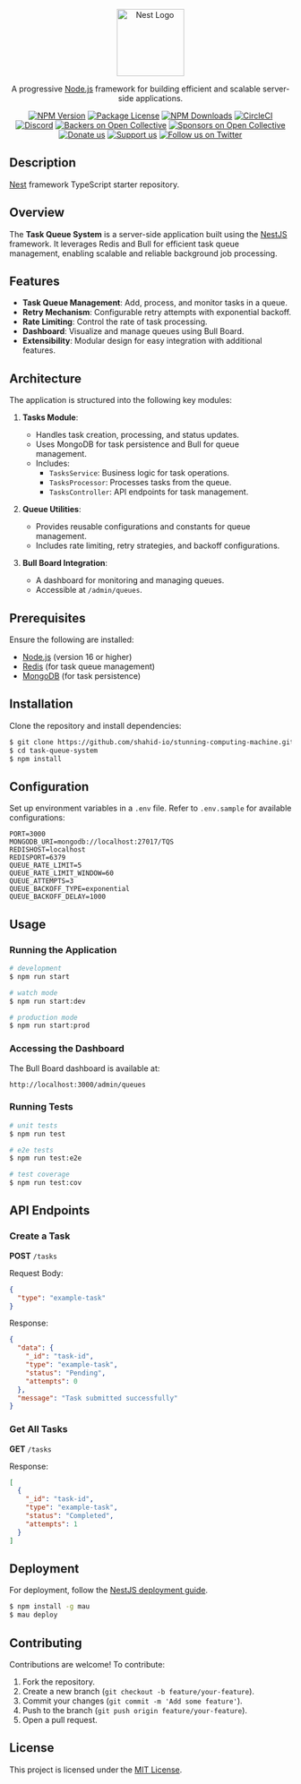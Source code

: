 <p align="center">
  <a href="http://nestjs.com/" target="blank"><img src="https://nestjs.com/img/logo-small.svg" width="120" alt="Nest Logo" /></a>
</p>

[circleci-image]: https://img.shields.io/circleci/build/github/nestjs/nest/master?token=abc123def456
[circleci-url]: https://circleci.com/gh/nestjs/nest

<p align="center">A progressive <a href="http://nodejs.org" target="_blank">Node.js</a> framework for building efficient and scalable server-side applications.</p>
<p align="center">
<a href="https://www.npmjs.com/~nestjscore" target="_blank"><img src="https://img.shields.io/npm/v/@nestjs/core.svg" alt="NPM Version" /></a>
<a href="https://www.npmjs.com/~nestjscore" target="_blank"><img src="https://img.shields.io/npm/l/@nestjs/core.svg" alt="Package License" /></a>
<a href="https://www.npmjs.com/~nestjscore" target="_blank"><img src="https://img.shields.io/npm/dm/@nestjs/common.svg" alt="NPM Downloads" /></a>
<a href="https://circleci.com/gh/nestjs/nest" target="_blank"><img src="https://img.shields.io/circleci/build/github/nestjs/nest/master" alt="CircleCI" /></a>
<a href="https://discord.gg/G7Qnnhy" target="_blank"><img src="https://img.shields.io/badge/discord-online-brightgreen.svg" alt="Discord"/></a>
<a href="https://opencollective.com/nest#backer" target="_blank"><img src="https://opencollective.com/nest/backers/badge.svg" alt="Backers on Open Collective" /></a>
<a href="https://opencollective.com/nest#sponsor" target="_blank"><img src="https://opencollective.com/nest/sponsors/badge.svg" alt="Sponsors on Open Collective" /></a>
<a href="https://paypal.me/kamilmysliwiec" target="_blank"><img src="https://img.shields.io/badge/Donate-PayPal-ff3f59.svg" alt="Donate us"/></a>
<a href="https://opencollective.com/nest#sponsor"  target="_blank"><img src="https://img.shields.io/badge/Support%20us-Open%20Collective-41B883.svg" alt="Support us"></a>
<a href="https://twitter.com/nestframework" target="_blank"><img src="https://img.shields.io/twitter/follow/nestframework.svg?style=social&label=Follow" alt="Follow us on Twitter"></a>
</p>

## Description

[Nest](https://github.com/nestjs/nest) framework TypeScript starter repository.

## Overview

The **Task Queue System** is a server-side application built using the [NestJS](https://nestjs.com) framework. It leverages Redis and Bull for efficient task queue management, enabling scalable and reliable background job processing.

## Features

- **Task Queue Management**: Add, process, and monitor tasks in a queue.
- **Retry Mechanism**: Configurable retry attempts with exponential backoff.
- **Rate Limiting**: Control the rate of task processing.
- **Dashboard**: Visualize and manage queues using Bull Board.
- **Extensibility**: Modular design for easy integration with additional features.

## Architecture

The application is structured into the following key modules:

1. **Tasks Module**:
   - Handles task creation, processing, and status updates.
   - Uses MongoDB for task persistence and Bull for queue management.
   - Includes:
     - `TasksService`: Business logic for task operations.
     - `TasksProcessor`: Processes tasks from the queue.
     - `TasksController`: API endpoints for task management.

2. **Queue Utilities**:
   - Provides reusable configurations and constants for queue management.
   - Includes rate limiting, retry strategies, and backoff configurations.

3. **Bull Board Integration**:
   - A dashboard for monitoring and managing queues.
   - Accessible at `/admin/queues`.

## Prerequisites

Ensure the following are installed:

- [Node.js](https://nodejs.org/) (version 16 or higher)
- [Redis](https://redis.io/) (for task queue management)
- [MongoDB](https://www.mongodb.com/) (for task persistence)

## Installation

Clone the repository and install dependencies:

```bash
$ git clone https://github.com/shahid-io/stunning-computing-machine.git
$ cd task-queue-system
$ npm install
```

## Configuration

Set up environment variables in a `.env` file. Refer to `.env.sample` for available configurations:

```env
PORT=3000
MONGODB_URI=mongodb://localhost:27017/TQS
REDISHOST=localhost
REDISPORT=6379
QUEUE_RATE_LIMIT=5
QUEUE_RATE_LIMIT_WINDOW=60
QUEUE_ATTEMPTS=3
QUEUE_BACKOFF_TYPE=exponential
QUEUE_BACKOFF_DELAY=1000
```

## Usage

### Running the Application

```bash
# development
$ npm run start

# watch mode
$ npm run start:dev

# production mode
$ npm run start:prod
```

### Accessing the Dashboard

The Bull Board dashboard is available at:

```
http://localhost:3000/admin/queues
```

### Running Tests

```bash
# unit tests
$ npm run test

# e2e tests
$ npm run test:e2e

# test coverage
$ npm run test:cov
```

## API Endpoints

### Create a Task

**POST** `/tasks`

Request Body:
```json
{
  "type": "example-task"
}
```

Response:
```json
{
  "data": {
    "_id": "task-id",
    "type": "example-task",
    "status": "Pending",
    "attempts": 0
  },
  "message": "Task submitted successfully"
}
```

### Get All Tasks

**GET** `/tasks`

Response:
```json
[
  {
    "_id": "task-id",
    "type": "example-task",
    "status": "Completed",
    "attempts": 1
  }
]
```

## Deployment

For deployment, follow the [NestJS deployment guide](https://docs.nestjs.com/deployment).

```bash
$ npm install -g mau
$ mau deploy
```

## Contributing

Contributions are welcome! To contribute:

1. Fork the repository.
2. Create a new branch (`git checkout -b feature/your-feature`).
3. Commit your changes (`git commit -m 'Add some feature'`).
4. Push to the branch (`git push origin feature/your-feature`).
5. Open a pull request.

## License

This project is licensed under the [MIT License](https://github.com/shahid-io/stunning-computing-machine/blob/main/LICENSE).
